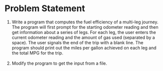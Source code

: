 # Problem Statement
<ol>
  <li>Write a program that computes the fuel efficiency of a multi-leg journey. The program will first prompt for the starting odometer reading and then get information about a series of legs. For each leg, the user enters the current odometer reading and the amount of gas used (separated by a space). The user signals the end of the trip with a blank line. The program should print out the miles per gallon achieved on each leg and the total MPG for the trip.</li>
  <br/>
    <li> Modify the program to get the input from a file.</li>
</ol>
